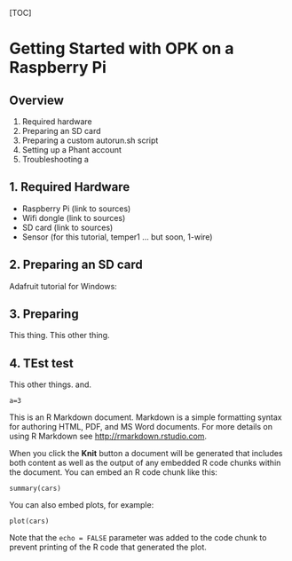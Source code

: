 
[TOC]

# Getting Started with OPK on a Raspberry Pi

## Overview

1. Required hardware
2. Preparing an SD card
3. Preparing a custom autorun.sh script
4. Setting up a Phant account
5. Troubleshooting a

## 1. Required Hardware

- Raspberry Pi (link to sources)
- Wifi dongle (link to sources)
- SD card (link to sources)
- Sensor (for this tutorial, temper1 ... but soon, 1-wire)

## 2. Preparing an SD card

Adafruit tutorial for Windows:

## 3. Preparing
This thing. This other thing.

## 4. TEst test

This other things. and.  

```
a=3
```

This is an R Markdown document. Markdown is a simple formatting syntax for authoring HTML, PDF, and MS Word documents. For more details on using R Markdown see <http://rmarkdown.rstudio.com>.

When you click the **Knit** button a document will be generated that includes both content as well as the output of any embedded R code chunks within the document. You can embed an R code chunk like this:

```{r}
summary(cars)
```

You can also embed plots, for example:

```{r, echo=FALSE}
plot(cars)
```

Note that the `echo = FALSE` parameter was added to the code chunk to prevent printing of the R code that generated the plot.
